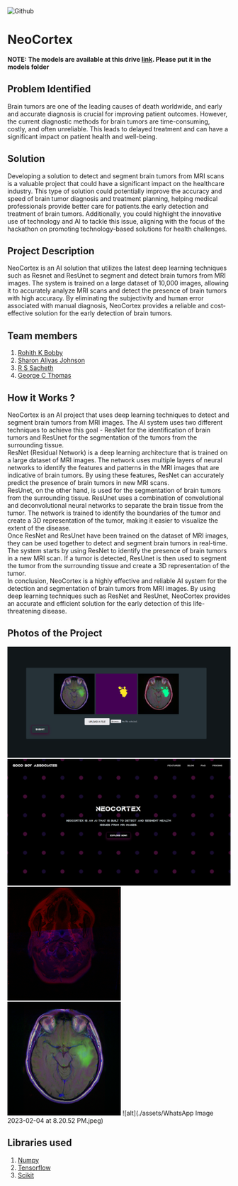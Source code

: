 ![Github](https://github.com/Noel6161131110/CONQUEROR-23-/blob/8746611d94769a1aa96d8a85a25d35edc9a95973/assets/desktop.png)


# NeoCortex 
**NOTE: The models are available at this drive [link](https://drive.google.com/drive/folders/1hTaGMJVlaYzl3igUcfukMwM6mGwIh_ja). Please put it in the models folder**
## Problem Identified 
Brain tumors are one of the leading causes of death worldwide, and early and accurate diagnosis is crucial for improving patient outcomes. However, the current diagnostic methods for brain tumors are time-consuming, costly, and often unreliable. This leads to delayed treatment and can have a significant impact on patient health and well-being.
<br>

## Solution
Developing a solution to detect and segment brain tumors from MRI scans is a valuable project that could have a significant impact on the healthcare industry. This type of solution could potentially improve the accuracy and speed of brain tumor diagnosis and treatment planning, helping medical professionals provide better care for patients.the early detection and treatment of brain tumors. Additionally, you could highlight the innovative use of technology and AI to tackle this issue, aligning with the focus of the hackathon on promoting technology-based solutions for health challenges.
<br>

## Project Description 
NeoCortex is an AI solution that utilizes the latest deep learning techniques such as Resnet and ResUnet to segment and detect brain tumors from MRI images. The system is trained on a large dataset of 10,000 images, allowing it to accurately analyze MRI scans and detect the presence of brain tumors with high accuracy. By eliminating the subjectivity and human error associated with manual diagnosis, NeoCortex provides a reliable and cost-effective solution for the early detection of brain tumors.
<br>

## Team members

1. [Rohith K Bobby](https://github.com/Rohith04MVK)
2. [Sharon Aliyas Johnson](https://github.com/SharonAliyas5573)
3. [R S Sacheth](https://github.com/r-s-sacheth)
4. [George C Thomas](https://github.com/george-ct52)


<!-- ## Link to product walkthrough
<a href="https://www.youtube.com/watch?v=cbzObD3_JeA" target="_blank" ><img src="https://github.com/Noel6161131110/OpenAI_Saturday_Hack_Night/blob/main/Youtube_logo_PNG7.png" width="300" height="150" ></a> -->
## How it Works ?
NeoCortex is an AI project that uses deep learning techniques to detect and segment brain tumors from MRI images. The AI system uses two different techniques to achieve this goal - ResNet for the identification of brain tumors and ResUnet for the segmentation of the tumors from the surrounding tissue. \
ResNet (Residual Network) is a deep learning architecture that is trained on a large dataset of MRI images. The network uses multiple layers of neural networks to identify the features and patterns in the MRI images that are indicative of brain tumors. By using these features, ResNet can accurately predict the presence of brain tumors in new MRI scans. \
ResUnet, on the other hand, is used for the segmentation of brain tumors from the surrounding tissue. ResUnet uses a combination of convolutional and deconvolutional neural networks to separate the brain tissue from the tumor. The network is trained to identify the boundaries of the tumor and create a 3D representation of the tumor, making it easier to visualize the extent of the disease.\
Once ResNet and ResUnet have been trained on the dataset of MRI images, they can be used together to detect and segment brain tumors in real-time. The system starts by using ResNet to identify the presence of brain tumors in a new MRI scan. If a tumor is detected, ResUnet is then used to segment the tumor from the surrounding tissue and create a 3D representation of the tumor.\
In conclusion, NeoCortex is a highly effective and reliable AI system for the detection and segmentation of brain tumors from MRI images. By using deep learning techniques such as ResNet and ResUnet, NeoCortex provides an accurate and efficient solution for the early detection of this life-threatening disease.

## Photos of the Project
![alt](./assets/Screenshot_20230204_202546.png)
![alt](./assets/Screenshot_20230204_202603.png)
![alt](./assets/TCGA_CS_4942_19970222_1.png)
![alt](./assets/TCGA_HT_8106_19970727_10.png)
![alt](./assets/WhatsApp Image 2023-02-04 at 8.20.52 PM.jpeg)

## Libraries used
1. [Numpy](https://numpy.org/)
2. [Tensorflow](https://pypi.org/project/tensorflow/)
3. [Scikit](https://pandas.pydata.org/)

